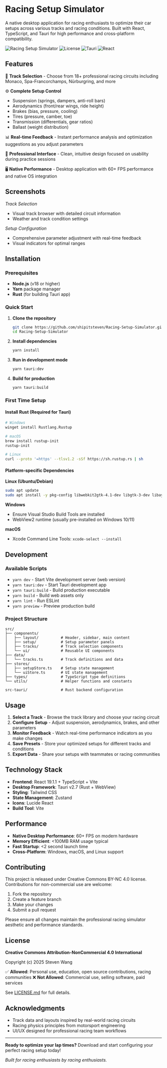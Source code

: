# Racing Setup Simulator

A native desktop application for racing enthusiasts to optimize their car setups across various tracks and racing conditions. Built with React, TypeScript, and Tauri for high performance and cross-platform compatibility.

![Racing Setup Simulator](https://img.shields.io/badge/Platform-Windows%20%7C%20macOS%20%7C%20Linux-blue)
![License](https://img.shields.io/badge/License-CC%20BY--NC%204.0-green)
![Tauri](https://img.shields.io/badge/Tauri-v2.7-orange)
![React](https://img.shields.io/badge/React-19.1.1-61DAFB)

## Features

🏁 **Track Selection** - Choose from 18+ professional racing circuits including Monaco, Spa-Francorchamps, Nürburgring, and more

⚙️ **Complete Setup Control**
- Suspension (springs, dampers, anti-roll bars)
- Aerodynamics (front/rear wings, ride height)  
- Brakes (bias, pressure, cooling)
- Tires (pressure, camber, toe)
- Transmission (differentials, gear ratios)
- Ballast (weight distribution)

📊 **Real-time Feedback** - Instant performance analysis and optimization suggestions as you adjust parameters

🎯 **Professional Interface** - Clean, intuitive design focused on usability during practice sessions

🖥️ **Native Performance** - Desktop application with 60+ FPS performance and native OS integration

## Screenshots

*Track Selection*
- Visual track browser with detailed circuit information
- Weather and track condition settings

*Setup Configuration*
- Comprehensive parameter adjustment with real-time feedback
- Visual indicators for optimal ranges

## Installation

### Prerequisites

- **Node.js** (v18 or higher)
- **Yarn** package manager
- **Rust** (for building Tauri app)

### Quick Start

1. **Clone the repository**
   ```bash
   git clone https://github.com/shipitsteven/Racing-Setup-Simulator.git
   cd Racing-Setup-Simulator
   ```

2. **Install dependencies**
   ```bash
   yarn install
   ```

3. **Run in development mode**
   ```bash
   yarn tauri:dev
   ```

4. **Build for production**
   ```bash
   yarn tauri:build
   ```

### First Time Setup

#### Install Rust (Required for Tauri)
```bash
# Windows
winget install Rustlang.Rustup

# macOS
brew install rustup-init
rustup-init

# Linux
curl --proto '=https' --tlsv1.2 -sSf https://sh.rustup.rs | sh
```

#### Platform-specific Dependencies

**Linux (Ubuntu/Debian)**
```bash
sudo apt update
sudo apt install -y pkg-config libwebkit2gtk-4.1-dev libgtk-3-dev libayatana-appindicator3-dev
```

**Windows**
- Ensure Visual Studio Build Tools are installed
- WebView2 runtime (usually pre-installed on Windows 10/11)

**macOS**
- Xcode Command Line Tools: `xcode-select --install`

## Development

### Available Scripts

- `yarn dev` - Start Vite development server (web version)
- `yarn tauri:dev` - Start Tauri development app
- `yarn tauri:build` - Build production executable
- `yarn build` - Build web assets only
- `yarn lint` - Run ESLint
- `yarn preview` - Preview production build

### Project Structure

```
src/
├── components/
│   ├── layout/          # Header, sidebar, main content
│   ├── setup/           # Setup parameter panels
│   ├── tracks/          # Track selection components
│   └── ui/              # Reusable UI components
├── data/
│   └── tracks.ts        # Track definitions and data
├── stores/
│   ├── setupStore.ts    # Setup state management
│   └── uiStore.ts       # UI state management
├── types/               # TypeScript type definitions
└── utils/               # Helper functions and constants

src-tauri/               # Rust backend configuration
```

## Usage

1. **Select a Track** - Browse the track library and choose your racing circuit
2. **Configure Setup** - Adjust suspension, aerodynamics, brakes, and other parameters
3. **Monitor Feedback** - Watch real-time performance indicators as you make changes
4. **Save Presets** - Store your optimized setups for different tracks and conditions
5. **Export Data** - Share your setups with teammates or racing communities

## Technology Stack

- **Frontend**: React 19.1.1 + TypeScript + Vite
- **Desktop Framework**: Tauri v2.7 (Rust + WebView)
- **Styling**: Tailwind CSS
- **State Management**: Zustand
- **Icons**: Lucide React
- **Build Tool**: Vite

## Performance

- **Native Desktop Performance**: 60+ FPS on modern hardware
- **Memory Efficient**: <100MB RAM usage typical
- **Fast Startup**: <2 second launch time
- **Cross-Platform**: Windows, macOS, and Linux support

## Contributing

This project is released under Creative Commons BY-NC 4.0 license. Contributions for non-commercial use are welcome:

1. Fork the repository
2. Create a feature branch
3. Make your changes
4. Submit a pull request

Please ensure all changes maintain the professional racing simulator aesthetic and performance standards.

## License

**Creative Commons Attribution-NonCommercial 4.0 International**

Copyright (c) 2025 Steven Wang

✅ **Allowed**: Personal use, education, open source contributions, racing communities
❌ **Not Allowed**: Commercial use, selling software, paid services

See [LICENSE.md](LICENSE.md) for full details.

## Acknowledgments

- Track data and layouts inspired by real-world racing circuits
- Racing physics principles from motorsport engineering
- UI/UX designed for professional racing team workflows

---

**Ready to optimize your lap times?** Download and start configuring your perfect racing setup today!

*Built for racing enthusiasts by racing enthusiasts.*